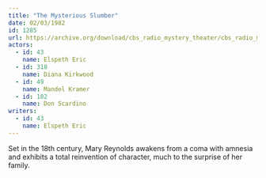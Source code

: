 ```yaml
---
title: "The Mysterious Slumber"
date: 02/03/1982
id: 1285
url: https://archive.org/download/cbs_radio_mystery_theater/cbs_radio_mystery_theater-1251-1300.zip/cbs_radio_mystery_theater-1251-1300%2Fcbsrmt_1285_the_mysterious_slumber.mp3
actors:  
  - id: 43
    name: Elspeth Eric  
  - id: 318
    name: Diana Kirkwood  
  - id: 49
    name: Mandel Kramer  
  - id: 102
    name: Don Scardino
writers:  
  - id: 43
    name: Elspeth Eric
---
```

Set in the 18th century, Mary Reynolds awakens from a coma with amnesia and exhibits a total reinvention of character, much to the surprise of her family.